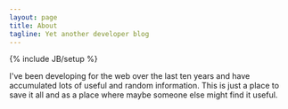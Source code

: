 ```yaml
---
layout: page
title: About
tagline: Yet another developer blog
---
```

{% include JB/setup %}

I've been developing for the web over the last ten years and have accumulated lots of useful and random information.  This is just a place to save it all and as a place where maybe someone else might find it useful.